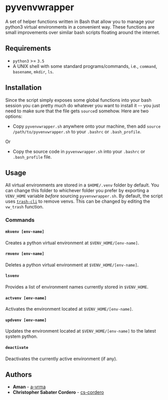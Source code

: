 # pyvenvwrapper

A set of helper functions written in Bash that allow you to manage your python3 virtual
environments in a convenient way.  These functions are small improvements over similar bash
scripts floating around the internet.

## Requirements

* `python3` >= `3.5`
* A UNIX shell with some standard programs/commands, i.e., `command`, `basename`, `mkdir`, `ls`.

## Installation

Since the script simply exposes some global functions into your bash session you can
pretty much do whatever you want to install it -- you just need to make sure that the file
gets `source`d somehow.  Here are two options:

* Copy `pyvenvwrapper.sh` anywhere onto your machine, then add `source
  /path/to/pyvenvwrapper.sh` to your `.bashrc` or `.bash_profile`.

Or

* Copy the source code in `pyvenvwrapper.sh` into your `.bashrc` or
  `.bash_profile` file.

## Usage

All virtual environments are stored in a `$HOME/.venv` folder by default.
You can change this folder to whichever folder you prefer by exporting a `VENV_HOME`
variable _before_ sourcing `pyvenvwrapper.sh`.
By default, the script uses [`trash-cli`](https://github.com/sindresorhus/trash-cli) to
remove venvs. This can be changed by editing the `vw_trash` function.

### Commands

#### `mkvenv [env-name]`
Creates a python virtual environment at `$VENV_HOME/[env-name]`.

#### `rmvenv [env-name]`
Deletes a python virtual environment at `$VENV_HOME/[env-name]`.

#### `lsvenv`
Provides a list of environment names currently stored in `$VENV_HOME`.

#### `actvenv [env-name]`
Activates the environment located at `$VENV_HOME/[env-name]`.

#### `updvenv [env-name]`
Updates the environment located at `$VENV_HOME/[env-name]` to the latest system python.

#### `deactivate`
Deactivates the currently active environment (if any).

## Authors

* **Aman** - [a-vrma](https://github.com/a-vrma)
* **Christopher Sabater Cordero** - [cs-cordero](https://github.com/cs-cordero)

